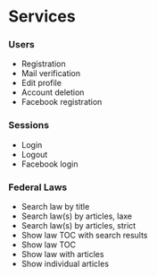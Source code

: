 # Services

### Users

* Registration
* Mail verification
* Edit profile
* Account deletion
* Facebook registration

### Sessions
* Login
* Logout
* Facebook login

### Federal Laws
* Search law by title
* Search law(s) by articles, laxe
* Search law(s) by articles, strict
* Show law TOC with search results
* Show law TOC
* Show law with articles
* Show individual articles
